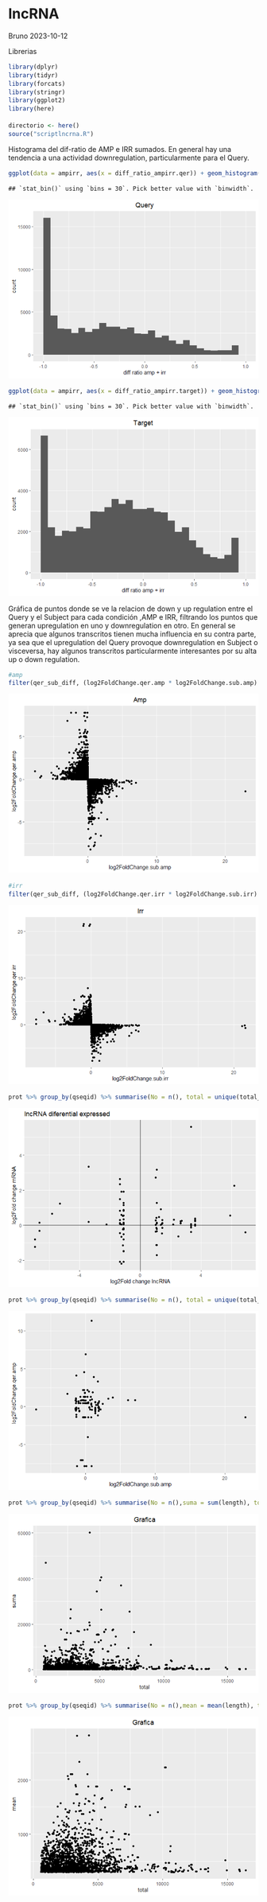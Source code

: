 lncRNA
================
Bruno
2023-10-12

Librerias

``` r
library(dplyr)
library(tidyr)
library(forcats)
library(stringr)
library(ggplot2)
library(here)

directorio <- here()
source("scriptlncrna.R")
```

Histograma del dif-ratio de AMP e IRR sumados. En general hay una
tendencia a una actividad downregulation, particularmente para el Query.

``` r
ggplot(data = ampirr, aes(x = diff_ratio_ampirr.qer)) + geom_histogram() + labs(x = "diff ratio amp + irr", title = "Query") + theme(plot.title = element_text(hjust = 0.5)) + xlim(-1,1)
```

    ## `stat_bin()` using `bins = 30`. Pick better value with `binwidth`.

![](gitlncRNA_files/figure-gfm/unnamed-chunk-2-1.png)<!-- -->

``` r
ggplot(data = ampirr, aes(x = diff_ratio_ampirr.target)) + geom_histogram() + labs(x = "diff ratio amp + irr", title = "Target") + theme(plot.title = element_text(hjust = 0.5)) + xlim(-1,1)
```

    ## `stat_bin()` using `bins = 30`. Pick better value with `binwidth`.

![](gitlncRNA_files/figure-gfm/unnamed-chunk-2-2.png)<!-- -->

Gráfica de puntos donde se ve la relacion de down y up regulation entre
el Query y el Subject para cada condición ,AMP e IRR, filtrando los
puntos que generan upregulation en uno y downregulation en otro. En
general se aprecia que algunos transcritos tienen mucha influencia en su
contra parte, ya sea que el upregulation del Query provoque
downregulation en Subject o visceversa, hay algunos transcritos
particularmente interesantes por su alta up o down regulation.

``` r
#amp
filter(qer_sub_diff, (log2FoldChange.qer.amp * log2FoldChange.sub.amp) < 0) %>% ggplot(aes(x = log2FoldChange.sub.amp, y = log2FoldChange.qer.amp)) + geom_point() + labs(title = "Amp") + theme(plot.title = element_text(hjust = 0.5))
```

![](gitlncRNA_files/figure-gfm/unnamed-chunk-3-1.png)<!-- -->

``` r
#irr
filter(qer_sub_diff, (log2FoldChange.qer.irr * log2FoldChange.sub.irr) < 0) %>% ggplot(aes(x = log2FoldChange.sub.irr, y = log2FoldChange.qer.irr)) + geom_point() + labs(title = "Irr") + theme(plot.title = element_text(hjust = 0.5))
```

![](gitlncRNA_files/figure-gfm/unnamed-chunk-3-2.png)<!-- -->

``` r
prot %>% group_by(qseqid) %>% summarise(No = n(), total = unique(total_length)) %>% ggplot(aes(x = No, y = total)) + geom_point() + labs(title = "Grafica") + theme(plot.title = element_text(hjust = 0.5))
```

![](gitlncRNA_files/figure-gfm/unnamed-chunk-4-1.png)<!-- -->

``` r
prot %>% group_by(qseqid) %>% summarise(No = n(), total = unique(total_length)) %>% ggplot(aes(x = total, y = No)) + geom_point() + labs(title = "Grafica") + theme(plot.title = element_text(hjust = 0.5))
```

![](gitlncRNA_files/figure-gfm/unnamed-chunk-4-2.png)<!-- -->

``` r
prot %>% group_by(qseqid) %>% summarise(No = n(),suma = sum(length), total = unique(total_length)) %>% ggplot(aes(x = total, y = suma)) + geom_point() + labs(title = "Grafica") + theme(plot.title = element_text(hjust = 0.5))
```

![](gitlncRNA_files/figure-gfm/unnamed-chunk-4-3.png)<!-- -->

``` r
prot %>% group_by(qseqid) %>% summarise(No = n(),mean = mean(length), total = unique(total_length)) %>% ggplot(aes(x = total, y = mean)) + geom_point() + labs(title = "Grafica") + theme(plot.title = element_text(hjust = 0.5))
```

![](gitlncRNA_files/figure-gfm/unnamed-chunk-4-4.png)<!-- -->
